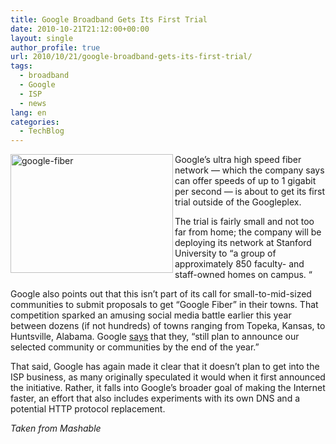 ```yaml
---
title: Google Broadband Gets Its First Trial
date: 2010-10-21T21:12:00+00:00
layout: single
author_profile: true
url: 2010/10/21/google-broadband-gets-its-first-trial/
tags:
  - broadband
  - Google
  - ISP
  - news
lang: en
categories: 
  - TechBlog
---
```

[<img title="google-fiber" border="0" alt="google-fiber" align="left" src="http://lh5.ggpht.com/_vaUVXcmC3OI/TMClqjSOUEI/AAAAAAAAC1Q/XRuy04d3O-w/google-fiber_thumb%5B2%5D.jpg?imgmax=800" width="260" height="190" />](http://lh4.ggpht.com/_vaUVXcmC3OI/TMClpNdHfOI/AAAAAAAAC1M/iWMv62xZlJk/s1600-h/google-fiber%5B5%5D.jpg)Google’s ultra high speed fiber network — which the company says can offer speeds of up to 1 gigabit per second — is about to get its first trial outside of the Googleplex. 

The trial is fairly small and not too far from home; the company will be deploying its network at Stanford University to “a group of approximately 850 faculty- and staff-owned homes on campus. “

Google also points out that this isn’t part of its call for small-to-mid-sized communities to submit proposals to get “Google Fiber” in their towns. That competition sparked an amusing social media battle earlier this year between dozens (if not hundreds) of towns ranging from Topeka, Kansas, to Huntsville, Alabama. Google [says](http://googleblog.blogspot.com/2010/10/bringing-ultra-high-speed-broadband-to.html) that they, “still plan to announce our selected community or communities by the end of the year.”

That said, Google has again made it clear that it doesn’t plan to get into the ISP business, as many originally speculated it would when it first announced the initiative. Rather, it falls into Google’s broader goal of making the Internet faster, an effort that also includes experiments with its own DNS and a potential HTTP protocol replacement.

_Taken from Mashable_